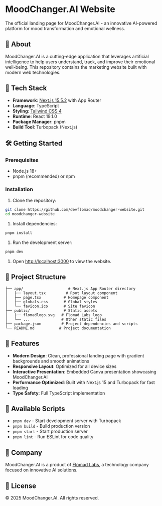 # MoodChanger.AI Website

The official landing page for MoodChanger.AI - an innovative AI-powered platform for mood transformation and emotional wellness.

## 🌟 About

MoodChanger.AI is a cutting-edge application that leverages artificial intelligence to help users understand, track, and improve their emotional well-being. This repository contains the marketing website built with modern web technologies.

## 🚀 Tech Stack

- **Framework**: [Next.js 15.5.2](https://nextjs.org) with App Router
- **Language**: TypeScript
- **Styling**: [Tailwind CSS 4](https://tailwindcss.com)
- **Runtime**: React 19.1.0
- **Package Manager**: pnpm
- **Build Tool**: Turbopack (Next.js)

## 🛠️ Getting Started

### Prerequisites

- Node.js 18+
- pnpm (recommended) or npm

### Installation

1. Clone the repository:

```bash
git clone https://github.com/devflomad/moodchanger-website.git
cd moodchanger-website
```

1. Install dependencies:

```bash
pnpm install
```

1. Run the development server:

```bash
pnpm dev
```

1. Open [http://localhost:3000](http://localhost:3000) to view the website.

## 📁 Project Structure

```text
├── app/                    # Next.js App Router directory
│   ├── layout.tsx         # Root layout component
│   ├── page.tsx          # Homepage component
│   ├── globals.css       # Global styles
│   └── favicon.ico       # Site favicon
├── public/               # Static assets
│   ├── flomadlogo.svg   # Flomad Labs logo
│   └── ...              # Other static files
├── package.json         # Project dependencies and scripts
└── README.md           # Project documentation
```

## 🎨 Features

- **Modern Design**: Clean, professional landing page with gradient backgrounds and smooth animations
- **Responsive Layout**: Optimized for all device sizes
- **Interactive Presentation**: Embedded Canva presentation showcasing MoodChanger.AI
- **Performance Optimized**: Built with Next.js 15 and Turbopack for fast loading
- **Type Safety**: Full TypeScript implementation

## 📜 Available Scripts

- `pnpm dev` - Start development server with Turbopack
- `pnpm build` - Build production version
- `pnpm start` - Start production server
- `pnpm lint` - Run ESLint for code quality

## 🏢 Company

MoodChanger.AI is a product of [Flomad Labs](https://flomadlabs.com), a technology company focused on innovative AI solutions.

## 📄 License

© 2025 MoodChanger.AI. All rights reserved.
